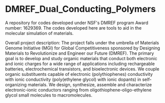 # DMREF_Dual_Conducting_Polymers
A repository for codes developed under NSF's DMREF program Award number: 1629369. The codes developed here are tools to aid in the molecular simulation of materials.

Overall project description:
The project falls under the umbrella of Materials Genome Initiative (MGI) for Global Competitiveness sponsored by Designing Materials to Revolutionize and Engineer our Future (DMREF). The primary goal is to develop and study organic materials that conduct both electronic and ionic charges for a wide range of applications including rechargeable batteries, electrochemical transistors, and bioelectronic devices. We couple organic substituents capable of electronic (polythiophenes) conductivity with ionic conductivity (poly(ethylene glycol) with ionic dopants) in self-organizing materials. We design, synthesize, assemble and characterize electronic-ionic conductors ranging from oligothiophene-oligo-ethylene glycol small molecules to macromolecules.

